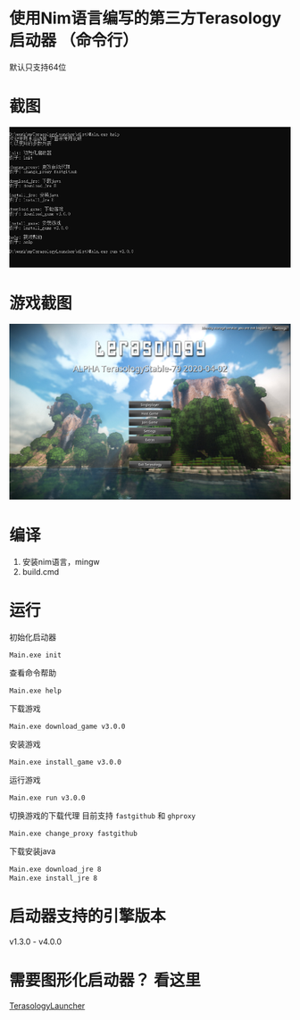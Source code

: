 # 使用Nim语言编写的第三方Terasology启动器 （命令行）
默认只支持64位
# 截图
![截图](doc/1.png)
# 游戏截图
![游戏截图](doc/2.png)
# 编译
1. 安装nim语言，mingw
2. build.cmd

# 运行
初始化启动器
```
Main.exe init
```
查看命令帮助 
```
Main.exe help
```
下载游戏
```
Main.exe download_game v3.0.0
```
安装游戏
```
Main.exe install_game v3.0.0
```
运行游戏
```
Main.exe run v3.0.0
```
切换游戏的下载代理 目前支持 `fastgithub` 和 `ghproxy`
```
Main.exe change_proxy fastgithub
```
下载安装java
```
Main.exe download_jre 8
Main.exe install_jre 8
```
# 启动器支持的引擎版本
v1.3.0 - v4.0.0
# 需要图形化启动器？ 看这里
[TerasologyLauncher](https://github.com/Cjjj-sys/TerasoiogyLauncher)